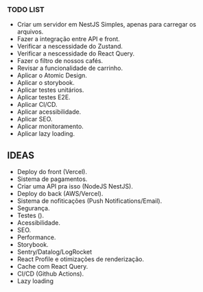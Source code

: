 ### TODO LIST

- Criar um servidor em NestJS Simples, apenas para carregar os arquivos.
- Fazer a integração entre API e front.
- Verificar a nescessidade do Zustand.
- Verificar a nescessidade do React Query.
- Fazer o filtro de nossos cafés.
- Revisar a funcionalidade de carrinho.
- Aplicar o Atomic Design.
- Aplicar o storybook.
- Aplicar testes unitários.
- Aplicar testes E2E.
- Aplicar CI/CD.
- Aplicar acessibilidade.
- Aplicar SEO.
- Aplicar monitoramento.
- Aplicar lazy loading.

## IDEAS

- Deploy do front (Vercel).
- Sistema de pagamentos.
- Criar uma API pra isso (NodeJS NestJS).
- Deploy do back (AWS/Vercel).
- Sistema de nofiticações (Push Notifications/Email).
- Segurança.
- Testes ().
- Acessibilidade.
- SEO.
- Performance.
- Storybook.
- Sentry/Datalog/LogRocket
- React Profile e otimizações de renderização.
- Cache com React Query.
- CI/CD (Github Actions).
- Lazy loading